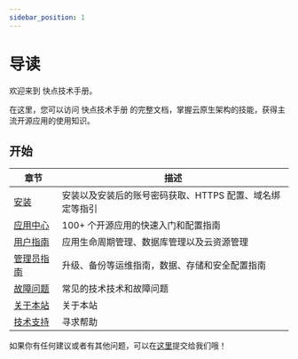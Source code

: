 ```yaml
---
sidebar_position: 1
---
```


# 导读

欢迎来到 快点技术手册。

在这里，您可以访问 快点技术手册 的完整文档，掌握云原生架构的技能，获得主流开源应用的使用知识。

## 开始

| 章节              | 描述                                                     |
| ----------------- | -------------------------------------------------------- |
| [安装](./install) | 安装以及安装后的账号密码获取、HTTPS 配置、域名绑定等指引 |
| [应用中心](./apps) |  100+ 个开源应用的快速入门和配置指南  |
| [用户指南](./user)   |  应用生命周期管理、数据库管理以及云资源管理  |
| [管理员指南](./administrator)   |  升级、备份等运维指南，数据、存储和安全配置指南  |
| [故障问题](./faq)        |    常见的技术技术和故障问题   |
| [关于本站](./about)        |    关于本站  |
| [技术支持](./helpdesk)        |    寻求帮助   |


如果你有任何建议或者有其他问题，可以在[这里](https://github.com/muzihuaner/support/issues)提交给我们哦！